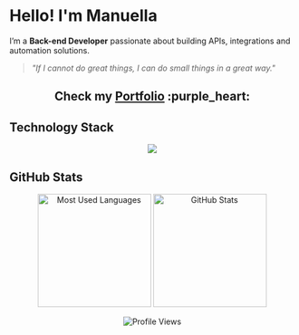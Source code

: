 # Hello! I'm Manuella

I’m a **Back-end Developer** passionate about building APIs, integrations and automation solutions. 

> *"If I cannot do great things, I can do small things in a great way."*

<h2 align="center"> Check my <a href="https://manuggetts.github.io/" target="_blank">Portfolio</a> :purple_heart: </h2>

## Technology Stack
<div align=center>
<img src="https://skillicons.dev/icons?i=java,js,nodejs,express,python,mysql,git,postman,docker&theme=dark" />
</div>

## GitHub Stats
<div align=center>
<img height="200" src="https://github-readme-stats.vercel.app/api/top-langs/?username=manuggetts&langs_count=8&layout=compact&bg_color=30,000000,8511fa&title_color=ffffff&text_color=ffffff" alt="Most Used Languages">
<img height="200" src="https://github-readme-stats.vercel.app/api?username=manuggetts&show_icons=true&theme=vision-friendly-dark&bg_color=30,000000,8511fa&title_color=ffffff&text_color=ffffff&icon_color=F5FF00" alt="GitHub Stats">
</div>

<p align="center">
  <img src="https://komarev.com/ghpvc/?username=manuggetts&color=8511fa" alt="Profile Views">
</p>
